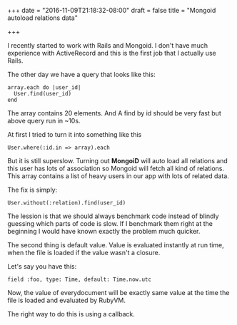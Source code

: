+++
date = "2016-11-09T21:18:32-08:00"
draft = false
title = "Mongoid autoload relations data"

+++

I recently started to work with Rails and Mongoid. I don't have much
experience with ActiveRecord and this is the first job that I actually
use Rails.

The other day we have a query that looks like this:

```
array.each do |user_id|
  User.find(user_id)
end
```

The array contains 20 elements. And A find by id should be very fast but
above query run in ~10s.

At first I tried to turn it into something like this

```
User.where(:id.in => array).each 
```

But it is still superslow. Turning out **MongoiD** will auto load all
relations and this user has lots of association so Mongoid will fetch
all kind of relations. This array contains a list of heavy users in our
app with lots of related data.

The fix is simply:

```
User.without(:relation).find(user_id)
```

The lession is that we should always benchmark code instead of blindly
guessing which parts of code is slow. If I benchmark them right at the
beginning I would have known exactly the problem much quicker.

The second thing is default value. Value is evaluated instantly at run
time, when the file is loaded if the value wasn't a closure.

Let's say you have this:

```
field :foo, type: Time, default: Time.now.utc
```

Now, the value of everydocument will be exactly same value at the time
the file is loaded and evaluated by RubyVM.

The right way to do this is using a callback.
